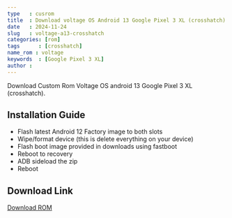 ```yaml
---
type   : cusrom
title  : Download voltage OS Android 13 Google Pixel 3 XL (crosshatch)
date   : 2024-11-24
slug   : voltage-a13-crosshatch
categories: [rom]
tags      : [crosshatch]
name_rom : voltage
keywords  : [Google Pixel 3 XL]
author :
---
```


Download Custom Rom Voltage OS android 13 Google Pixel 3 XL (crosshatch).

 
## Installation Guide
- Flash latest Android 12 Factory image to both slots
- Wipe/format device (this is delete everything on your device)
- Flash boot image provided in downloads using fastboot
- Reboot to recovery
- ADB sideload the zip
- Reboot


## Download Link
[Download ROM](https://sourceforge.net/projects/voltage-os/files/crosshatch)
